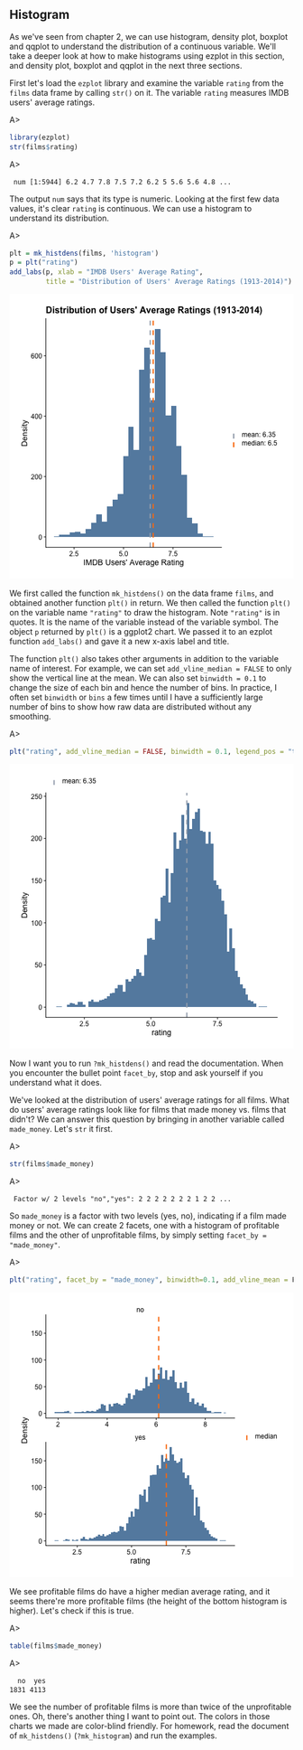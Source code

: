 ## Histogram

As we've seen from chapter 2, we can use histogram, density plot, boxplot and 
qqplot to understand the distribution of a continuous variable. We'll take a 
deeper look at how to make histograms using ezplot in this section, and density 
plot, boxplot and qqplot in the next three sections. 

First let's load the `ezplot` library and examine the variable `rating` from the `films` data frame by calling `str()` on it. The variable `rating` measures IMDB users' average ratings.

A>
```r
library(ezplot)
str(films$rating)
```

A>
```
 num [1:5944] 6.2 4.7 7.8 7.5 7.2 6.2 5 5.6 5.6 4.8 ...
```

The output `num` says that its type is numeric. Looking at the first few data values, it's clear `rating` is continuous. We can use a histogram to understand its distribution.

A>
```r
plt = mk_histdens(films, 'histogram')
p = plt("rating") 
add_labs(p, xlab = "IMDB Users' Average Rating", 
         title = "Distribution of Users' Average Ratings (1913-2014)")
```

![Avg. Ratings with Mean and Median Lines](images/hist_rating_p1-1.png)

We first called the function `mk_histdens()` on the data frame `films`, and 
obtained another function `plt()` in return. We then called the function `plt()` 
on the variable name `"rating"` to draw the histogram. Note `"rating"` is in 
quotes. It is the name of the variable instead of the variable symbol. 
The object `p` returned by `plt()` is a ggplot2 chart. We passed it to an
ezplot function `add_labs()` and gave it a new x-axis label and title. 

The function `plt()` also takes other arguments in addition to the variable name
of interest. For example, we can set `add_vline_median = FALSE` to only show
the vertical line at the mean. We can also set `binwidth = 0.1` to change the size
of each bin and hence the number of bins. In practice, I often set `binwidth` or 
`bins` a few times until I have a sufficiently large number of bins to show how 
raw data are distributed without any smoothing.

A>
```r
plt("rating", add_vline_median = FALSE, binwidth = 0.1, legend_pos = "top") 
```

![Avg. Ratings with Mean Line](images/hist_rating_p2-1.png)

Now I want you to run `?mk_histdens()` and read the documentation. When you 
encounter the bullet point `facet_by`, stop and ask yourself if you understand 
what it does. 

We've looked at the distribution of users' average ratings for all films. 
What do users' average ratings look like for films that made money vs. films 
that didn't? We can answer this question by bringing in another variable called 
`made_money`. Let's `str` it first.

A>
```r
str(films$made_money)
```

A>
```
 Factor w/ 2 levels "no","yes": 2 2 2 2 2 2 2 1 2 2 ...
```

So `made_money` is a factor with two levels (yes, no), indicating if a film made 
money or not. We can create 2 facets, one with a histogram of profitable films
and the other of unprofitable films, by simply setting `facet_by = "made_money"`.    

A>
```r
plt("rating", facet_by = "made_money", binwidth=0.1, add_vline_mean = F) 
```

![Avg. Ratings of Two Film Groups](images/hist_rating_by_made_money-1.png)

We see profitable films do have a higher median average rating, and it seems
there're more profitable films (the height of the bottom histogram is higher).
Let's check if this is true.

A>
```r
table(films$made_money)
```

A>
```
  no  yes 
1831 4113 
```

We see the number of profitable films is more than twice of the unprofitable 
ones. Oh, there's another thing I want to point out. The colors in those
charts we made are color-blind friendly. For homework, read the document of
`mk_histdens()` (`?mk_histogram`) and run the examples. 
